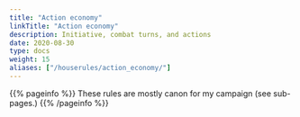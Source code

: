 ```yaml
---
title: "Action economy"
linkTitle: "Action economy"
description: Initiative, combat turns, and actions
date: 2020-08-30
type: docs
weight: 15
aliases: ["/houserules/action_economy/"]
---
```

{{% pageinfo %}} 
These rules are mostly canon for my campaign (see sub-pages.)
{{% /pageinfo %}}
